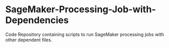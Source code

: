 # SageMaker-Processing-Job-with-Dependencies
Code Repository containing scripts to run SageMaker processing jobs with other dependent files. 
